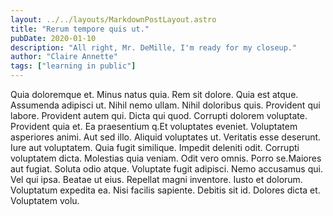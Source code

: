 ```yaml
---
layout: ../../layouts/MarkdownPostLayout.astro
title: "Rerum tempore quis ut."
pubDate: 2020-01-10
description: "All right, Mr. DeMille, I'm ready for my closeup."
author: "Claire Annette"
tags: ["learning in public"]
---
```


Quia doloremque et. Minus natus quia. Rem sit dolore. Quia est atque. Assumenda adipisci ut. Nihil nemo ullam. Nihil doloribus quis. Provident qui labore. Provident autem qui. Dicta qui quod. Corrupti dolorem voluptate. Provident quia et. Ea praesentium q.Et voluptates eveniet. Voluptatem asperiores animi. Aut sed illo. Aliquid voluptates ut. Veritatis esse deserunt. Iure aut voluptatem. Quia fugit similique. Impedit deleniti odit. Corrupti voluptatem dicta. Molestias quia veniam. Odit vero omnis. Porro se.Maiores aut fugiat. Soluta odio atque. Voluptate fugit adipisci. Nemo accusamus qui. Vel qui ipsa. Beatae ut eius. Repellat magni inventore. Iusto et dolorum. Voluptatum expedita ea. Nisi facilis sapiente. Debitis sit id. Dolores dicta et. Voluptatem volu.

